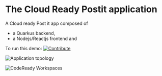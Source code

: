 # The Cloud Ready Postit application
A Cloud ready Post it app composed of
- a Quarkus backend,
- a Nodejs/Reactjs frontend and


To run this demo:
[![Contribute](factory-contribute.svg)](https://codeready-crw2.apps.cluster-gre-571e.gre-571e.example.opentlc.com/factory?url=https://github.com/benoitf/quarkus-reactjs-postit-app)


![Application topology](topology.png "Application Topology")

![CodeReady Workspaces](codeready-workspaces-preview.png "CodeReady Workspaces")
